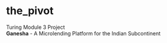 # the_pivot
Turing Module 3 Project <br>
**Ganesha** - A Microlending Platform for the Indian Subcontinent
